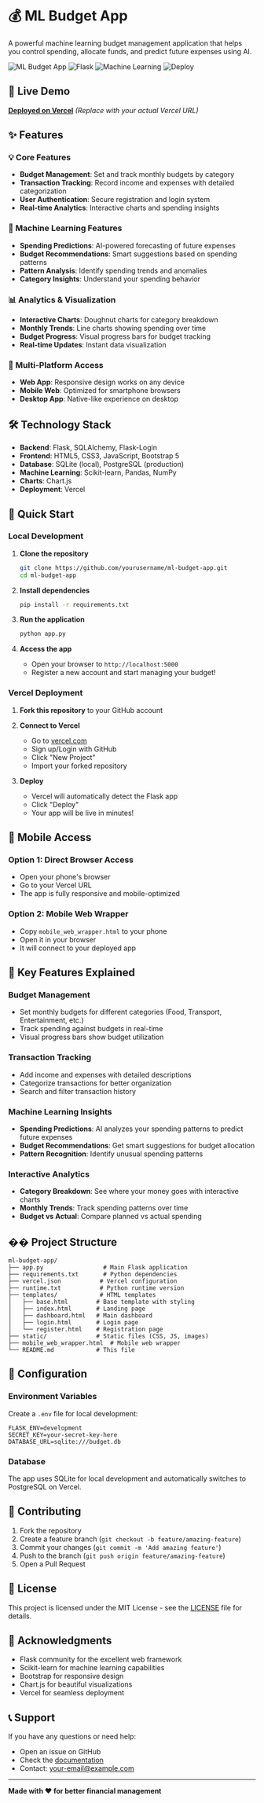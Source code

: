 # 💰 ML Budget App

A powerful machine learning budget management application that helps you control spending, allocate funds, and predict future expenses using AI.

![ML Budget App](https://img.shields.io/badge/Python-3.9+-blue.svg)
![Flask](https://img.shields.io/badge/Flask-2.3+-green.svg)
![Machine Learning](https://img.shields.io/badge/ML-Scikit--learn-orange.svg)
![Deploy](https://img.shields.io/badge/Deploy-Vercel-purple.svg)

## 🚀 Live Demo

**[Deployed on Vercel](https://your-app-name.vercel.app)** *(Replace with your actual Vercel URL)*

## ✨ Features

### 💡 Core Features
- **Budget Management**: Set and track monthly budgets by category
- **Transaction Tracking**: Record income and expenses with detailed categorization
- **User Authentication**: Secure registration and login system
- **Real-time Analytics**: Interactive charts and spending insights

### 🤖 Machine Learning Features
- **Spending Predictions**: AI-powered forecasting of future expenses
- **Budget Recommendations**: Smart suggestions based on spending patterns
- **Pattern Analysis**: Identify spending trends and anomalies
- **Category Insights**: Understand your spending behavior

### 📊 Analytics & Visualization
- **Interactive Charts**: Doughnut charts for category breakdown
- **Monthly Trends**: Line charts showing spending over time
- **Budget Progress**: Visual progress bars for budget tracking
- **Real-time Updates**: Instant data visualization

### 📱 Multi-Platform Access
- **Web App**: Responsive design works on any device
- **Mobile Web**: Optimized for smartphone browsers
- **Desktop App**: Native-like experience on desktop

## 🛠️ Technology Stack

- **Backend**: Flask, SQLAlchemy, Flask-Login
- **Frontend**: HTML5, CSS3, JavaScript, Bootstrap 5
- **Database**: SQLite (local), PostgreSQL (production)
- **Machine Learning**: Scikit-learn, Pandas, NumPy
- **Charts**: Chart.js
- **Deployment**: Vercel

## 🚀 Quick Start

### Local Development

1. **Clone the repository**
   ```bash
   git clone https://github.com/yourusername/ml-budget-app.git
   cd ml-budget-app
   ```

2. **Install dependencies**
   ```bash
   pip install -r requirements.txt
   ```

3. **Run the application**
   ```bash
   python app.py
   ```

4. **Access the app**
   - Open your browser to `http://localhost:5000`
   - Register a new account and start managing your budget!

### Vercel Deployment

1. **Fork this repository** to your GitHub account

2. **Connect to Vercel**
   - Go to [vercel.com](https://vercel.com)
   - Sign up/Login with GitHub
   - Click "New Project"
   - Import your forked repository

3. **Deploy**
   - Vercel will automatically detect the Flask app
   - Click "Deploy"
   - Your app will be live in minutes!

## 📱 Mobile Access

### Option 1: Direct Browser Access
- Open your phone's browser
- Go to your Vercel URL
- The app is fully responsive and mobile-optimized

### Option 2: Mobile Web Wrapper
- Copy `mobile_web_wrapper.html` to your phone
- Open it in your browser
- It will connect to your deployed app

## 🎯 Key Features Explained

### Budget Management
- Set monthly budgets for different categories (Food, Transport, Entertainment, etc.)
- Track spending against budgets in real-time
- Visual progress bars show budget utilization

### Transaction Tracking
- Add income and expenses with detailed descriptions
- Categorize transactions for better organization
- Search and filter transaction history

### Machine Learning Insights
- **Spending Predictions**: AI analyzes your spending patterns to predict future expenses
- **Budget Recommendations**: Get smart suggestions for budget allocation
- **Pattern Recognition**: Identify unusual spending patterns

### Interactive Analytics
- **Category Breakdown**: See where your money goes with interactive charts
- **Monthly Trends**: Track spending patterns over time
- **Budget vs Actual**: Compare planned vs actual spending

## ��️ Project Structure

```
ml-budget-app/
├── app.py                 # Main Flask application
├── requirements.txt       # Python dependencies
├── vercel.json           # Vercel configuration
├── runtime.txt           # Python runtime version
├── templates/            # HTML templates
│   ├── base.html        # Base template with styling
│   ├── index.html       # Landing page
│   ├── dashboard.html   # Main dashboard
│   ├── login.html       # Login page
│   └── register.html    # Registration page
├── static/              # Static files (CSS, JS, images)
├── mobile_web_wrapper.html  # Mobile web wrapper
└── README.md            # This file
```

## 🔧 Configuration

### Environment Variables
Create a `.env` file for local development:
```env
FLASK_ENV=development
SECRET_KEY=your-secret-key-here
DATABASE_URL=sqlite:///budget.db
```

### Database
The app uses SQLite for local development and automatically switches to PostgreSQL on Vercel.

## 🤝 Contributing

1. Fork the repository
2. Create a feature branch (`git checkout -b feature/amazing-feature`)
3. Commit your changes (`git commit -m 'Add amazing feature'`)
4. Push to the branch (`git push origin feature/amazing-feature`)
5. Open a Pull Request

## 📄 License

This project is licensed under the MIT License - see the [LICENSE](LICENSE) file for details.

## 🙏 Acknowledgments

- Flask community for the excellent web framework
- Scikit-learn for machine learning capabilities
- Bootstrap for responsive design
- Chart.js for beautiful visualizations
- Vercel for seamless deployment

## 📞 Support

If you have any questions or need help:
- Open an issue on GitHub
- Check the [documentation](docs/)
- Contact: your-email@example.com

---

**Made with ❤️ for better financial management** 